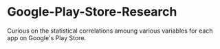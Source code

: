 # Google-Play-Store-Research

Curious on the statistical correlations amoung various variables for each app on Google's Play Store.
